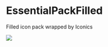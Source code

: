 # EssentialPackFilled
Filled icon pack wrapped by Iconics

[![](https://jitpack.io/v/AScri/EssentialPackFilled.svg)](https://jitpack.io/#AScri/EssentialPackFilled)
